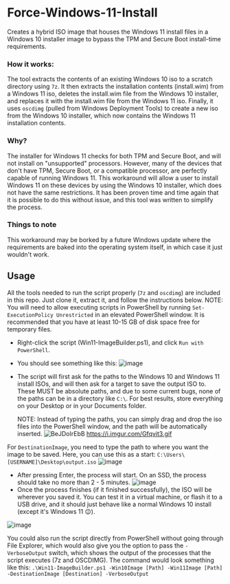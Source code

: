 # Force-Windows-11-Install
Creates a hybrid ISO image that houses the Windows 11 install files in a Windows 10 installer image to bypass the TPM and Secure Boot install-time requirements.

### How it works:
The tool extracts the contents of an existing Windows 10 iso to a scratch directory using `7z`. It then extracts the installation contents (install.wim) from a Windows 11 iso, deletes the install.wim file from the Windows 10 installer, and replaces it with the install.wim file from the Windows 11 iso. Finally, it uses `oscdimg` (pulled from Windows Deployment Tools) to create a new iso from the Windows 10 installer, which now contains the Windows 11 installation contents.

### Why?
The installer for Windows 11 checks for both TPM and Secure Boot, and will not install on "unsupported" processors. However, many of the devices that don't have TPM, Secure Boot, or a compatible processor, are perfectly capable of running Windows 11. This workaround will allow a user to install Windows 11 on these devices by using the Windows 10 installer, which does not have the same restrictions. It has been proven time and time again that it is possible to do this without issue, and this tool was written to simplify the process.

### Things to note
This workaround may be borked by a future Windows update where the requirements are baked into the operating system itself, in which case it just wouldn't work.

## Usage
All the tools needed to run the script properly (`7z` and `oscdimg`) are included in this repo. Just clone it, extract it, and follow the instructions below.
NOTE: You will need to allow executing scripts in PowerShell by running `Set-ExecutionPolicy Unrestricted` in an elevated PowerShell window.
It is recommended that you have at least 10-15 GB of disk space free for temporary files.

- Right-click the script (Win11-ImageBuilder.ps1), and click `Run with PowerShell`.
- You should see something like this:
 ![image](https://user-images.githubusercontent.com/28277730/124337360-26e08300-db70-11eb-9f09-6f7ef011810e.png)
- The script will first ask for the paths to the Windows 10 and Windows 11 install ISOs, and will then ask for a target to save the output ISO to. These MUST be absolute paths, and due to some current bugs, none of the paths can be in a directory like `C:\`. For best results, store everything on your Desktop or in your Documents folder.

  NOTE: Instead of typing the paths, you can simply drag and drop the iso files into the PowerShell window, and the path will be automatically inserted.
  ![BeJDoIrEbB](https://user-images.githubusercontent.com/28277730/124337775-47a9d800-db72-11eb-95d8-5bc1e77b1a06.gif)
  https://i.imgur.com/Gfqvit3.gif

For `DestinationImage`, you need to type the path to where you want the image to be saved. Here, you can use this as a start: `C:\Users\[USERNAME]\Desktop\output.iso`
![image](https://user-images.githubusercontent.com/28277730/124338328-2dbdc480-db75-11eb-9232-30893e10e352.png)

- After pressing Enter, the process will start. On an SSD, the process should take no more than 2 - 5 minutes.
![image](https://user-images.githubusercontent.com/28277730/124337849-b4bd6d80-db72-11eb-86dd-077971e8b2f3.png)
- Once the process finishes (if it finished successfully), the ISO will be wherever you saved it. You can test it in a virtual machine, or flash it to a USB drive, and it should just behave like a normal Windows 10 install (except it's Windows 11 😉).

![image](https://user-images.githubusercontent.com/28277730/124337888-e6363900-db72-11eb-9c2e-9903886d9af6.png)

You could also run the script directly from PowerShell without going through File Explorer, which would also give you the option to pass the `-VerboseOutput` switch, which shows the output of the processes that the script executes (7z and OSCDIMG). The command would look something like this:
`.\Win11-ImageBuilder.ps1 -Win10Image [Path] -Win11Image [Path] -DestinationImage [Destination] -VerboseOutput`
